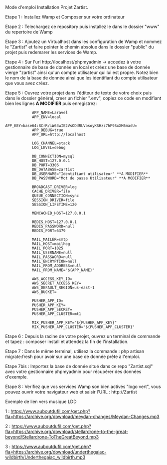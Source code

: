 Mode d'emploi Installation Projet Zartist.

Etape 1 : Installez Wamp et Composer sur votre ordinateur

Etape 2 : Telechargez ce repository puis installez le dans le dossier "www" du repertoire de Wamp

Etape 3 : Ajoutez un Virtualhost dans les configuration de Wamp et nommez le "Zartist" et faire pointer le chemin absolue dans le dossier "public" du projet puis redemarer les services de Wamp.

Etape 4 : Sur l'url http://localhost/phpmyadmin -> accedez à votre gestionnaire de base de donnée en local et créez une base de donnée vierge "zartist" ainsi qu'un compte utilisateur qui lui est propre.
          Notez bien le nom de la base de donnée ainsi que les identifiant du compte utilisateur que vous avez créez.

Etape 5 : Ouvrez votre projet dans l'éditeur de texte de votre choix puis dans le dossier général, creer un fichier ".env", copiez ce code en modifiant bien les lignes **A MODIFIER** puis enregistrez: 

                APP_NAME=Laravel
                APP_ENV=local
                APP_KEY=base64:8CrR/iW63wIE2VsODdRLVosoyKSHzz7hP9SxXM5madU=
                APP_DEBUG=true
                APP_URL=http://localhost

                LOG_CHANNEL=stack
                LOG_LEVEL=debug

                DB_CONNECTION=mysql
                DB_HOST=127.0.0.1
                DB_PORT=3306
                DB_DATABASE=zartist
                DB_USERNAME="Identifiant utilisateur" **A MODIFIER**
                DB_PASSWORD="Mot de passe Utilisateur" **A MODIFIER**

                BROADCAST_DRIVER=log
                CACHE_DRIVER=file
                QUEUE_CONNECTION=sync
                SESSION_DRIVER=file
                SESSION_LIFETIME=120

                MEMCACHED_HOST=127.0.0.1

                REDIS_HOST=127.0.0.1
                REDIS_PASSWORD=null
                REDIS_PORT=6379

                MAIL_MAILER=smtp
                MAIL_HOST=mailhog
                MAIL_PORT=1025
                MAIL_USERNAME=null
                MAIL_PASSWORD=null
                MAIL_ENCRYPTION=null
                MAIL_FROM_ADDRESS=null
                MAIL_FROM_NAME="${APP_NAME}"

                AWS_ACCESS_KEY_ID=
                AWS_SECRET_ACCESS_KEY=
                AWS_DEFAULT_REGION=us-east-1
                AWS_BUCKET=

                PUSHER_APP_ID=
                PUSHER_APP_KEY=
                PUSHER_APP_SECRET=
                PUSHER_APP_CLUSTER=mt1

                MIX_PUSHER_APP_KEY="${PUSHER_APP_KEY}"
                MIX_PUSHER_APP_CLUSTER="${PUSHER_APP_CLUSTER}"


Etape 6 : Depuis la racine de votre projet, ouvrez un terminal de commande et tapez : composer install
          et attendez la fin de l'installation.

Etape 7 : Dans le même terminal, utilisez la commande : php artisan migrate:fresh 
          pour avoir sur une base de donnée prête à l'emploi.

Etape 7bis : Importez la base de donnée situé dans ce repo "Zartist.sql" avec votre gestionnaire phpmyadmin pour récupérer des données d'exemple.

Etape 8 : Verifiez que vos services Wamp son bien activés "logo vert", vous pouvez ouvrir votre navigateur web et saisir l'URL : http://Zartist 















Exemple de lien vers musique LDD 

1 : https://www.auboutdufil.com/get.php?fla=https://archive.org/download/meydan-changes/Meydan-Changes.mp3

2 : https://www.auboutdufil.com/get.php?fla=https://archive.org/download/stellardrone-to-the-great-beyond/Stellardrone-ToTheGreatBeyond.mp3

3 : https://www.auboutdufil.com/get.php?fla=https://archive.org/download/underthegaiac-wildbirth/Underthegaiac_wildbirth.mp3